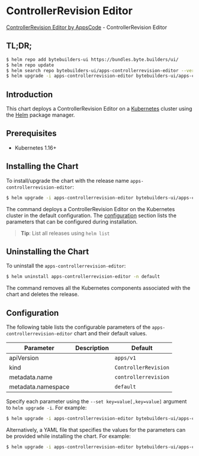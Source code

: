 # ControllerRevision Editor

[ControllerRevision Editor by AppsCode](https://byte.builders) - ControllerRevision Editor

## TL;DR;

```bash
$ helm repo add bytebuilders-ui https://bundles.byte.builders/ui/
$ helm repo update
$ helm search repo bytebuilders-ui/apps-controllerrevision-editor --version=v0.3.1
$ helm upgrade -i apps-controllerrevision-editor bytebuilders-ui/apps-controllerrevision-editor -n default --create-namespace --version=v0.3.1
```

## Introduction

This chart deploys a ControllerRevision Editor on a [Kubernetes](http://kubernetes.io) cluster using the [Helm](https://helm.sh) package manager.

## Prerequisites

- Kubernetes 1.16+

## Installing the Chart

To install/upgrade the chart with the release name `apps-controllerrevision-editor`:

```bash
$ helm upgrade -i apps-controllerrevision-editor bytebuilders-ui/apps-controllerrevision-editor -n default --create-namespace --version=v0.3.1
```

The command deploys a ControllerRevision Editor on the Kubernetes cluster in the default configuration. The [configuration](#configuration) section lists the parameters that can be configured during installation.

> **Tip**: List all releases using `helm list`

## Uninstalling the Chart

To uninstall the `apps-controllerrevision-editor`:

```bash
$ helm uninstall apps-controllerrevision-editor -n default
```

The command removes all the Kubernetes components associated with the chart and deletes the release.

## Configuration

The following table lists the configurable parameters of the `apps-controllerrevision-editor` chart and their default values.

|     Parameter      | Description |             Default             |
|--------------------|-------------|---------------------------------|
| apiVersion         |             | <code>apps/v1</code>            |
| kind               |             | <code>ControllerRevision</code> |
| metadata.name      |             | <code>controllerrevision</code> |
| metadata.namespace |             | <code>default</code>            |


Specify each parameter using the `--set key=value[,key=value]` argument to `helm upgrade -i`. For example:

```bash
$ helm upgrade -i apps-controllerrevision-editor bytebuilders-ui/apps-controllerrevision-editor -n default --create-namespace --version=v0.3.1 --set apiVersion=apps/v1
```

Alternatively, a YAML file that specifies the values for the parameters can be provided while
installing the chart. For example:

```bash
$ helm upgrade -i apps-controllerrevision-editor bytebuilders-ui/apps-controllerrevision-editor -n default --create-namespace --version=v0.3.1 --values values.yaml
```
